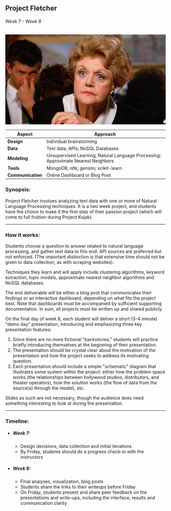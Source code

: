## Project Fletcher

###### Week 7 - Week 8


![](fletcher.jpg)


| Aspect            | Approach                                           |
|-------------------|----------------------------------------------------|
| **Design**        | Individual brainstorming                           |
| **Data**          | Text data; APIs; NoSQL Databases                   |
| **Modeling**      | Unsupervised Learning; Natural Language Processing; Approximate Nearest Neighbors |
| **Tools**         | MongoDB; nltk; gensim; scikit-learn |
| **Communication** | Online Dashboard or Blog Post                      |


### Synopsis:

Project Fletcher involves analyzing text data with one or more of Natural Language Processing techniques. It is a two week project, and students have the choice to make it the first step of their passion project (which will come to full fruition during Project Kojak).


-----


### How it works:

Students choose a question to answer related to natural language processing, and gather text data to this end. API sources are preferred but not enforced. (The important distinction is that extensive time should not be given to data collection, as with scraping websites).

Techniques they learn and will apply include clustering algorithms, keyword extraction, topic models, approximate nearest neighbor algorithms and NoSQL databases.

The end deliverable will be either a blog post that communicates their findings or an interactive dashboard, depending on what fits the project best. Note that dashboards must be accompanied by sufficient supporting documentation. In sum, all projects must be written up and shared publicly.  

On the final day of week 8, each student will deliver a short (3-4 minute) "demo day" presentation, introducing and emphasizing three key presentation features:

1. Since there are no more fictional "backstories," students will practice briefly introducing themselves at the beginning of their presentation.
2. The presentation should be crystal clear about the motivation of the presentation and how the project seeks to address its motivating question.
3. Each presentation should include a simple "schematic" diagram that illustrates some system within the project: either how the problem space works (the relationships between hollywood studios, distributors, and theater operators), how the solution works (the flow of data from the source(s) through the model), etc.

Slides as such are not necessary, though the audience does need something interesting to look at during the presentation.


-----


### Timeline:

 * ##### Week 7:
     * Design decisions, data collection and initial iterations
     * By Friday, students should do a progress check-in with the instructors

 * ##### Week 8:
     * Final analyses, visualization, blog posts
     * Students share the links to their writeups before Friday
     * On Friday, students present and share peer feedback on the presentations and write-ups, including the interface, results and communication clarity
